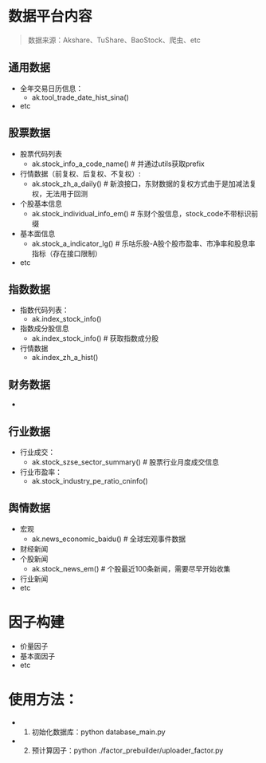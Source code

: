 # 数据平台内容
> 数据来源：Akshare、TuShare、BaoStock、爬虫、etc

## 通用数据
- 全年交易日历信息：
    - ak.tool_trade_date_hist_sina()
- etc

## 股票数据
- 股票代码列表
    - ak.stock_info_a_code_name() # 并通过utils获取prefix
- 行情数据（前复权、后复权、不复权）: 
    - ak.stock_zh_a_daily() # 新浪接口，东财数据的复权方式由于是加减法复权，无法用于回测
- 个股基本信息
    - ak.stock_individual_info_em() # 东财个股信息，stock_code不带标识前缀
- 基本面信息
    - ak.stock_a_indicator_lg() # 乐咕乐股-A股个股市盈率、市净率和股息率指标（存在接口限制）
- etc

## 指数数据
- 指数代码列表：
    - ak.index_stock_info()
- 指数成分股信息
    - ak.index_stock_info() # 获取指数成分股
- 行情数据
    - ak.index_zh_a_hist()

## 财务数据
- 

## 行业数据
- 行业成交：
    - ak.stock_szse_sector_summary() # 股票行业月度成交信息
- 行业市盈率：
    - ak.stock_industry_pe_ratio_cninfo()

## 舆情数据
- 宏观
    - ak.news_economic_baidu() # 全球宏观事件数据
- 财经新闻
- 个股新闻
    - ak.stock_news_em() #  个股最近100条新闻，需要尽早开始收集
- 行业新闻
- etc

# 因子构建
- 价量因子
- 基本面因子
- etc

# 使用方法：
- 1. 初始化数据库：python database_main.py
- 2. 预计算因子：python ./factor_prebuilder/uploader_factor.py